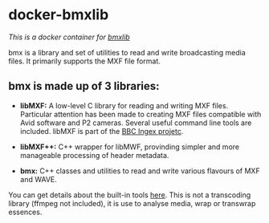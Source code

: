 # docker-bmxlib

_This is a docker container for [bmxlib](http://sourceforge.net/projects/bmxlib/ "bmxlib Sourceforge")_

bmx is a library and set of utilities to read and write broadcasting media files. It primarily supports the MXF file format.

## bmx is made up of 3 libraries:

- __libMXF:__
A low-level C library for reading and writing MXF files. Particular attention has been made to creating MXF files compatible with Avid software and P2 cameras. Several useful command line tools are included.
libMXF is part of the [BBC Ingex projetc](http://ingex.sourceforge.net/ "Ingex Sourceforge").

- __libMXF++:__
C++ wrapper for libMWF, provinding simpler and more manageable processing of header metadata.

- __bmx:__
C++ classes and utilities to read and write various flavours of MXF and WAVE.

You can get details about the built-in tools [here](http://sourceforge.net/p/bmxlib/home/Home/).
This is not a transcoding library (ffmpeg not included), it is use to analyse media, wrap or transwrap essences.

